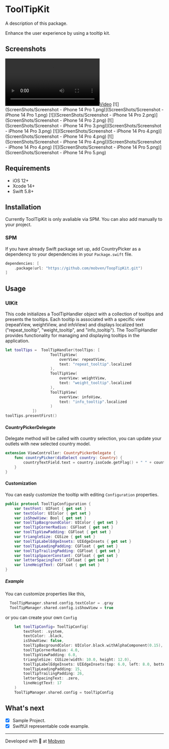 # ToolTipKit

A description of this package.

Enhance the user experience by using a tooltip kit.

## Screenshots

[![](ScreenShots/iphoe14video.mp4)](ScreenShots/iphoe14video.mp4)
[![](ScreenShots/Screenshot - iPhone 14 Pro 1.png)](ScreenShots/Screenshot - iPhone 14 Pro 1.png)
[![](ScreenShots/Screenshot - iPhone 14 Pro 2.png)](ScreenShots/Screenshot - iPhone 14 Pro 2.png)
[![](ScreenShots/Screenshot - iPhone 14 Pro 3.png)](ScreenShots/Screenshot - iPhone 14 Pro 3.png)
[![](ScreenShots/Screenshot - iPhone 14 Pro 4.png)](ScreenShots/Screenshot - iPhone 14 Pro 4.png)
[![](ScreenShots/Screenshot - iPhone 14 Pro 4.png)](ScreenShots/Screenshot - iPhone 14 Pro 4.png)
[![](ScreenShots/Screenshot - iPhone 14 Pro 5.png)](ScreenShots/Screenshot - iPhone 14 Pro 5.png)


## Requirements
* iOS 12+
* Xcode 14+
* Swift 5.8+

## Installation

Currently ToolTipKit is only avaliable via SPM. You can also add manually to your project.

### SPM
If you have already Swift package set up, add CountryPicker as a dependency to your dependencies in your `Package.swift` file.
```swift
dependencies: [
    .package(url: "https://github.com/mobven/ToopTipKit.git")
]
```

## Usage

### UIKit

This code initializes a ToolTipHandler object with a collection of tooltips and presents the tooltips. Each tooltip is associated with a specific view (repeatView, weightView, and infoView) and displays localized text ("repeat_tooltip", "weight_tooltip", and "info_tooltip"). The ToolTipHandler provides functionality for managing and displaying tooltips in the application.

```swift
let toolTips =  ToolTipHandler(toolTips: [
                    ToolTipView(
                        overView: repeatView,
                        text: "repeat_tooltip".localized
                    ),
                    ToolTipView(
                        overView: weightView,
                        text: "weight_tooltip".localized
                    ),
                    ToolTipView(
                        overView: infoView,
                        text: "info_tooltip".localized
                    )
            ])
toolTips.presentFirst()
```

#### CountryPickerDelegate

Delegate method will be called with country selection, you can update your outlets with new selected country model.

```swift
extension ViewController: CountryPickerDelegate {
    func countryPicker(didSelect country: Country) {
        countryTextField.text = country.isoCode.getFlag() + " " + country.localizedName
    }
}
```

#### Customization

You can easly customize the tooltip with editing `Configuration` properties.

```swift
public protocol ToolTipConfiguration {
    var textFont: UIFont { get set }
    var textColor: UIColor { get set }
    var isShowView: Bool { get set }
    var toolTipBacgroundColor: UIColor { get set }
    var toolTipCornerRadius: CGFloat { get set }
    var toolTipViewPadding: CGFloat { get set }
    var triangleSize: CGSize { get set }
    var toolTipLabelEdgeInsets: UIEdgeInsets { get set }
    var toolTipLeadingPadding: CGFloat { get set }
    var toolTipTrailingPadding: CGFloat { get set }
    var tooltipSpacerConstant: CGFloat { get set }
    var letterSpacingText: CGFloat { get set }
    var lineHeigtText: CGFloat { get set }
}
```
##### Example 
You can customize properties like this,

```swift
  ToolTipManager.shared.config.textColor = .gray
  ToolTipManager.shared.config.isShowView = true
```
or you can create your own `Config`

```swift
    let toolTipConfig= ToolTipConfig(
        textFont: .system,
        textColor: .black,
        isShowView: false,
        toolTipBacgroundColor: UIColor.black.withAlphaComponent(0.15),
        toolTipCornerRadius: 4.0,
        toolTipViewPadding: 6.0,
        triangleSize: CGSize(width: 10.0, height: 12.0),
        toolTipLabelEdgeInsets: UIEdgeInsets(top: 6.0, left: 8.0, bottom: 7.0, right: 8.0),
        toolTipLeadingPadding: 15,
        toolTipTrailingPadding: 26,
        letterSpacingText: .zero,
        lineHeigtText: 17
    )
    ToolTipManager.shared.config = toolTipConfig
```

## What's next
- [x] Sample Project.
- [x] SwiftUI representable code example.
  
---
Developed with 🖤 at [Mobven](https://mobven.com/)
